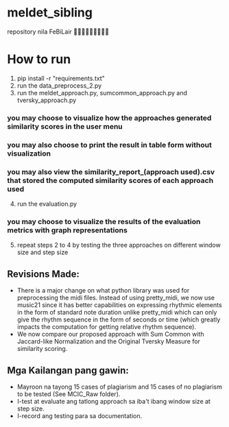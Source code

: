 # meldet_sibling
repository nila FeBiLair 👩🏻‍🎓👨🏻‍🎓👩🏻‍🎓

# How to run

1. pip install -r "requirements.txt"
2. run the data_preprocess_2.py
3. run the meldet_approach.py, sumcommon_approach.py and tversky_approach.py
### you may choose to visualize how the approaches generated similarity scores in the user menu
### you may also choose to print the result in table form without visualization
### you may also view the similarity_report_(approach used).csv that stored the computed similarity scores of each approach used
4. run the evaluation.py
### you may choose to visualize the results of the evaluation metrics with graph representations
5. repeat steps 2 to 4 by testing the three approaches on different window size and step size

## Revisions Made:
- There is a major change on what python library was used for preprocessing the midi files. Instead of using pretty_midi, we now use music21 since it has better capabilities on expressing rhythmic elements in the form of standard note duration unlike pretty_midi which can only give the rhythm sequence in the form of seconds or time (which greatly impacts the computation for getting relative rhythm sequence).
- We now compare our proposed approach with Sum Common with Jaccard-like Normalization and the Original Tversky Measure for similarity scoring. 

## Mga Kailangan pang gawin:
- Mayroon na tayong 15 cases of plagiarism and 15 cases of no plagiarism to be tested (See MCIC_Raw folder).
- I-test at evaluate ang tatlong approach sa iba't ibang window size at step size.
- I-record ang testing para sa documentation.
